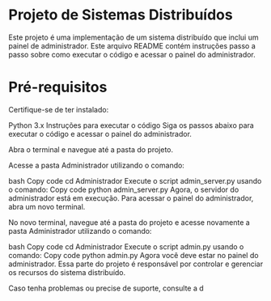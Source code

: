 # Projeto de Sistemas Distribuídos
Este projeto é uma implementação de um sistema distribuído que inclui um painel de administrador. Este arquivo README contém instruções passo a passo sobre como executar o código e acessar o painel do administrador.

# Pré-requisitos
Certifique-se de ter instalado:

Python 3.x
Instruções para executar o código
Siga os passos abaixo para executar o código e acessar o painel do administrador.

Abra o terminal e navegue até a pasta do projeto.

Acesse a pasta Administrador utilizando o comando:

bash
Copy code
cd Administrador
Execute o script admin_server.py usando o comando:
Copy code
python admin_server.py
Agora, o servidor do administrador está em execução. Para acessar o painel do administrador, abra um novo terminal.

No novo terminal, navegue até a pasta do projeto e acesse novamente a pasta Administrador utilizando o comando:

bash
Copy code
cd Administrador
Execute o script admin.py usando o comando:
Copy code
python admin.py
Agora você deve estar no painel do administrador. Essa parte do projeto é responsável por controlar e gerenciar os recursos do sistema distribuído.

Caso tenha problemas ou precise de suporte, consulte a d
